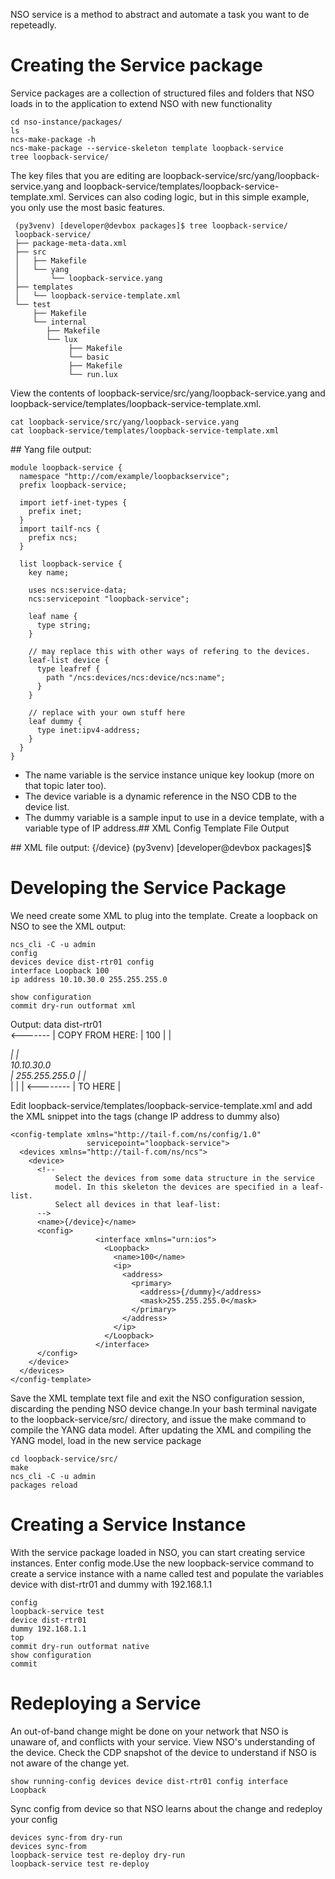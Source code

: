 NSO service is a method to abstract and automate a task you want to de repeteadly. 

# Creating the Service package
Service packages are a collection of structured files and folders that NSO loads in to the application to extend NSO with new functionality

    cd nso-instance/packages/
    ls
    ncs-make-package -h
    ncs-make-package --service-skeleton template loopback-service
    tree loopback-service/

The key files that you are editing are loopback-service/src/yang/loopback-service.yang and loopback-service/templates/loopback-service-template.xml. Services can also coding logic, but in this simple example, you only use the most basic features.

     (py3venv) [developer@devbox packages]$ tree loopback-service/
     loopback-service/
     ├── package-meta-data.xml
     ├── src
     │   ├── Makefile
     │   └── yang
     │       └── loopback-service.yang
     ├── templates
     │   └── loopback-service-template.xml
     └── test
         ├── Makefile
         └── internal
            ├── Makefile
            └── lux
                 ├── Makefile
                 └── basic
                 ├── Makefile
                 └── run.lux

View the contents of loopback-service/src/yang/loopback-service.yang and loopback-service/templates/loopback-service-template.xml.

    cat loopback-service/src/yang/loopback-service.yang
    cat loopback-service/templates/loopback-service-template.xml

## Yang file  output: 

    module loopback-service {
      namespace "http://com/example/loopbackservice";
      prefix loopback-service;
    
      import ietf-inet-types {
        prefix inet;
      }
      import tailf-ncs {
        prefix ncs;
      }
    
      list loopback-service {
        key name;
    
        uses ncs:service-data;
        ncs:servicepoint "loopback-service";
    
        leaf name {
          type string;
        }
    
        // may replace this with other ways of refering to the devices.
        leaf-list device {
          type leafref {
            path "/ncs:devices/ncs:device/ncs:name";
          }
        }
    
        // replace with your own stuff here
        leaf dummy {
          type inet:ipv4-address;
        }
      }
    }

* The name variable is the service instance unique key lookup (more on that topic later too).
* The device variable is a dynamic reference in the NSO CDB to the device list.
* The dummy variable is a sample input to use in a device template, with a variable type of IP address.## XML Config Template File Output

## XML file  output: 
    <config-template xmlns="http://tail-f.com/ns/config/1.0"
                     servicepoint="loopback-service">
      <devices xmlns="http://tail-f.com/ns/ncs">
        <device>
          <!--
              Select the devices from some data structure in the service
              model. In this skeleton the devices are specified in a leaf-list.
              Select all devices in that leaf-list:
          -->
          <name>{/device}</name>
          <config>
            <!--
                Add device-specific parameters here.
                In this skeleton the service has a leaf "dummy"; use that
                to set something on the device e.g.:
                <ip-address-on-device>{/dummy}</ip-address-on-device>
            -->
          </config>
        </device>
      </devices>
    </config-template>
    (py3venv) [developer@devbox packages]$

# Developing the Service Package
We need create some XML to plug into the template. 
Create a loopback on NSO to see the XML output:

    ncs_cli -C -u admin
    config
    devices device dist-rtr01 config
    interface Loopback 100
    ip address 10.10.30.0 255.255.255.0

    show configuration
    commit dry-run outformat xml

Output: 
    data <devices xmlns="http://tail-f.com/ns/ncs">
            <device>
                <name>dist-rtr01</name>
                <config>                               
                <interface xmlns="urn:ios">            <------- |  COPY FROM HERE: <interface xmlns="urn:ios">
                    <Loopback>                                  |
                    <name>100</name>                            |
                    <ip>                                        |
                        <address>                               |
                        <primary>                               |
                            <address>10.10.30.0</address>       |
                            <mask>255.255.255.0</mask>          |
                        </primary>                              |
                        </address>                              |
                    </ip>                                       |
                    </Loopback>                                 |
                </interface>                          <-------- | TO HERE </interface>
                </config>|
            </device>
            </devices>

Edit loopback-service/templates/loopback-service-template.xml and add the XML snippet into the <config> tags (change IP address to dummy also) 

    <config-template xmlns="http://tail-f.com/ns/config/1.0"
                     servicepoint="loopback-service">
      <devices xmlns="http://tail-f.com/ns/ncs">
        <device>
          <!--
              Select the devices from some data structure in the service
              model. In this skeleton the devices are specified in a leaf-list.
              Select all devices in that leaf-list:
          -->
          <name>{/device}</name>
          <config>
                       <interface xmlns="urn:ios">
                         <Loopback>
                           <name>100</name>
                           <ip>
                             <address>
                               <primary>
                                 <address>{/dummy}</address>
                                 <mask>255.255.255.0</mask>
                               </primary>
                             </address>
                           </ip>
                         </Loopback>
                       </interface>
          </config>
        </device>
      </devices>
    </config-template>

Save the XML template text file and exit the NSO configuration session, discarding the pending NSO device change.In your bash terminal navigate to the loopback-service/src/ directory, and issue the make command to compile the YANG data model. After updating the XML and compiling the YANG model, load in the new service package

    cd loopback-service/src/
    make
    ncs_cli -C -u admin
    packages reload

# Creating a Service Instance
With the service package loaded in NSO, you can start creating service instances.
Enter config mode.Use the new loopback-service command to create a service instance with a name called test and populate the variables device with dist-rtr01 and dummy with 192.168.1.1

    config
    loopback-service test
    device dist-rtr01
    dummy 192.168.1.1
    top
    commit dry-run outformat native
    show configuration
    commit

# Redeploying a Service
An out-of-band change might be done on your network that NSO is unaware of, and conflicts with your service. View NSO's understanding of the device. Check the CDP snapshot of the device to understand if NSO is not aware of the change yet.

    show running-config devices device dist-rtr01 config interface Loopback

Sync config from device so that NSO learns about the change and redeploy your config

    devices sync-from dry-run
    devices sync-from
    loopback-service test re-deploy dry-run
    loopback-service test re-deploy
